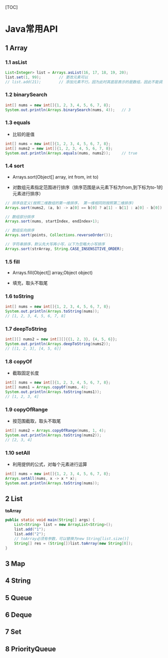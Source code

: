 [TOC]

# Java常用API

## 1 Array

### 1.1 asList

```java
List<Integer> list = Arrays.asList(16, 17, 18, 19, 20);
list.set(1, 99); 		// 更改元素可以
// list.add(21); 		// 添加元素不行。因为此时其底层表示的是数组，因此不能调整尺寸
```

### 1.2 binarySearch

```java
int[] nums = new int[]{1, 2, 3, 4, 5, 6, 7, 8};
System.out.println(Arrays.binarySearch(nums, 4));   // 3
```

### 1.3 equals

* 比较的是值

```java
int[] nums = new int[]{1, 2, 3, 4, 5, 6, 7, 8};
int[] nums2 = new int[]{1, 2, 3, 4, 5, 6, 7, 8};
System.out.println(Arrays.equals(nums, nums2));		// true
```

### 1.4 sort

* Arrays.sort(Object[] array, int from, int to)

* 对数组元素指定范围进行排序（排序范围是从元素下标为from,到下标为to-1的元素进行排序）

```java
// 排序自定义(按照二维数组的第一维排序， 第一维相同则按照第二维排序)
Arrays.sort(nums2, (a, b) -> a[0] == b[0] ? a[1] - b[1] : a[0] - b[0]);

// 数组部分排序
Arrays.sort(nums, startIndex, endIndex+1);

// 数组反向排序
Arrays.sort(points, Collections.reverseOrder());

// 字符串排序，默认先大写再小写，以下为忽略大小写排序
Arrays.sort(strArray, String.CASE_INSENSITIVE_ORDER);
```

### 1.5 fill

* Arrays.fill(Object[] array,Object object)

* 填充，取头不取尾

### 1.6 toString

```java
int[] nums = new int[]{1, 2, 3, 4, 5, 6, 7, 8};
System.out.println(Arrays.toString(nums));
// [1, 2, 3, 4, 5, 6, 7, 8]
```

### 1.7 deepToString

```java 
int[][] nums2 = new int[][]{{1, 2, 3}, {4, 5, 6}};
System.out.println(Arrays.deepToString(nums2));
// [[1, 2, 3], [4, 5, 6]]
```

### 1.8 copyOf

* 截取固定长度

```java
int[] nums = new int[]{1, 2, 3, 4, 5, 6, 7, 8};
int[] nums1 = Arrays.copyOf(nums, 4);
System.out.println(Arrays.toString(nums1));
// [1, 2, 3, 4]
```

### 1.9 copyOfRange

* 按范围截取，取头不取尾

```java
int[] nums2 = Arrays.copyOfRange(nums, 1, 4);
System.out.println(Arrays.toString(nums2));
// [2, 3, 4]
```

### 1.10 setAll

* 利用提供的公式，对每个元素进行运算

```java
int[] nums = new int[]{1, 2, 3, 4, 5, 6, 7, 8};
Arrays.setAll(nums, x -> x * x);
System.out.println(Arrays.toString(nums));
```



## 2 List

**toArray**

```java
public static void main(String[] args) {  
    List<String> list = new ArrayList<String>();  
    list.add("1");  
    list.add("2");  
    // toArray必须有参数，可以替换为new String[list.size()]
    String[] res = (String[])list.toArray(new String[0]); 
} 
```



## 3 Map

## 4 String

## 5 Queue

## 6 Deque

## 7 Set

## 8 PriorityQueue
